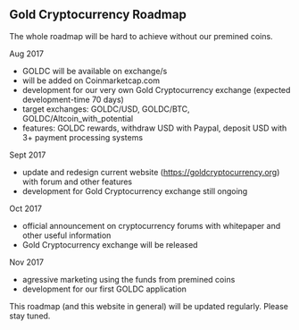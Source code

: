 ## Gold Cryptocurrency Roadmap

The whole roadmap will be hard to achieve without our premined coins.

Aug 2017 
- GOLDC will be available on exchange/s
- will be added on Coinmarketcap.com
- development for our very own Gold Cryptocurrency exchange (expected development-time 70 days)
- target exchanges: GOLDC/USD, GOLDC/BTC, GOLDC/Altcoin_with_potential
- features: GOLDC rewards, withdraw USD with Paypal, deposit USD with 3+ payment processing systems

Sept 2017
- update and redesign current website (https://goldcryptocurrency.org) with forum and other features
- development for Gold Cryptocurrency exchange still ongoing

Oct 2017
- official announcement on cryptocurrency forums with whitepaper and other useful information
- Gold Cryptocurrency exchange will be released

Nov 2017
- agressive marketing using the funds from premined coins
- development for our first GOLDC application

This roadmap (and this website in general) will be updated regularly. Please stay tuned.